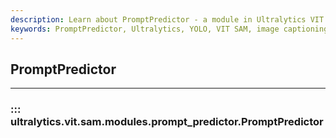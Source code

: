 ```yaml
---
description: Learn about PromptPredictor - a module in Ultralytics VIT SAM that predicts image captions based on prompts. Get started today!.
keywords: PromptPredictor, Ultralytics, YOLO, VIT SAM, image captioning, deep learning, computer vision
---
```


## PromptPredictor
---

### ::: ultralytics.vit.sam.modules.prompt_predictor.PromptPredictor

<br><br>